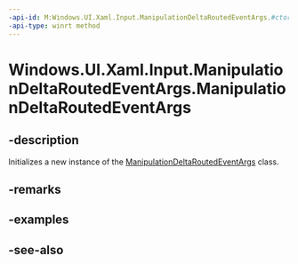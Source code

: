 ```yaml
---
-api-id: M:Windows.UI.Xaml.Input.ManipulationDeltaRoutedEventArgs.#ctor
-api-type: winrt method
---
```


<!-- Method syntax
public ManipulationDeltaRoutedEventArgs()
-->

# Windows.UI.Xaml.Input.ManipulationDeltaRoutedEventArgs.ManipulationDeltaRoutedEventArgs

## -description
Initializes a new instance of the [ManipulationDeltaRoutedEventArgs](manipulationdeltaroutedeventargs.md) class.


## -remarks

## -examples

## -see-also

